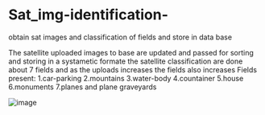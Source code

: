 # Sat_img-identification-
obtain sat images and classification of fields and store in data base

The satellite uploaded images to base are updated and passed for sorting and storing in a systametic formate
the satellite classification are done about 7 fields and as the uploads increases the fields also increases
Fields present:
1.car-parking
2.mountains 
3.water-body
4.countainer 
5.house
6.monuments
7.planes and plane graveyards 


![image](https://user-images.githubusercontent.com/77600063/161415085-48914591-4317-4605-b418-d22f00184915.png)
